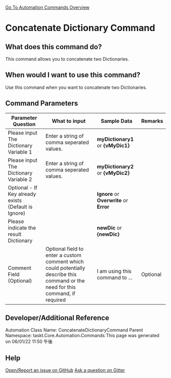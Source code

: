 <!--TITLE: Concatenate Dictionary Command -->
<!-- SUBTITLE: a command in the Dictionary Commands group. -->
[Go To Automation Commands Overview](/automation-commands.md)


# Concatenate Dictionary Command


## What does this command do?
This command allows you to concatenate two Dictionaries.


## When would I want to use this command?
Use this command when you want to concatenate two Dictionaries.


## Command Parameters
| Parameter Question   	| What to input  	|  Sample Data 	| Remarks  	|
| ---                    | ---               | ---           | ---       |
|Please input The Dictionary Variable 1|Enter a string of comma seperated values.|**myDictionary1** or **{vMyDic1}**||
|Please input The Dictionary Variable 2|Enter a string of comma seperated values.|**myDictionary2** or **{vMyDic2}**||
|Optional - If Key already exists (Default is Ignore)||**Ignore** or **Overwrite** or **Error**||
|Please indicate the result Dictionary||**newDic** or **{newDic}**||
|Comment Field (Optional)|Optional field to enter a custom comment which could potentially describe this command or the need for this command, if required|I am using this command to ...|Optional|












## Developer/Additional Reference
Automation Class Name: ConcatenateDictionaryCommand
Parent Namespace: taskt.Core.Automation.Commands
This page was generated on 06/01/22 11:50 午後


## Help
[Open/Report an issue on GitHub](https://github.com/saucepleez/taskt/issues/new)
[Ask a question on Gitter](https://gitter.im/taskt-rpa/Lobby)
